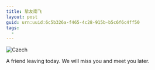 ```yaml
---
title: 挚友南飞
layout: post
guid: urn:uuid:6c5b326a-f465-4c28-915b-b5c6f6c4ff50
tags:
  - 
---
```


![Czech](http://pic.yupoo.com/lishugo/DqPgszdx/medish.jpg)

A friend leaving today. We will miss you and meet you later. 

